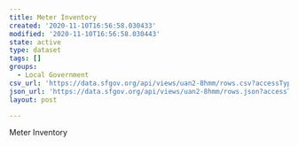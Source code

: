 ```yaml
---
title: Meter Inventory
created: '2020-11-10T16:56:58.030433'
modified: '2020-11-10T16:56:58.030443'
state: active
type: dataset
tags: []
groups:
  - Local Government
csv_url: 'https://data.sfgov.org/api/views/uan2-8hmm/rows.csv?accessType=DOWNLOAD'
json_url: 'https://data.sfgov.org/api/views/uan2-8hmm/rows.json?accessType=DOWNLOAD'
layout: post

---
```

Meter Inventory

